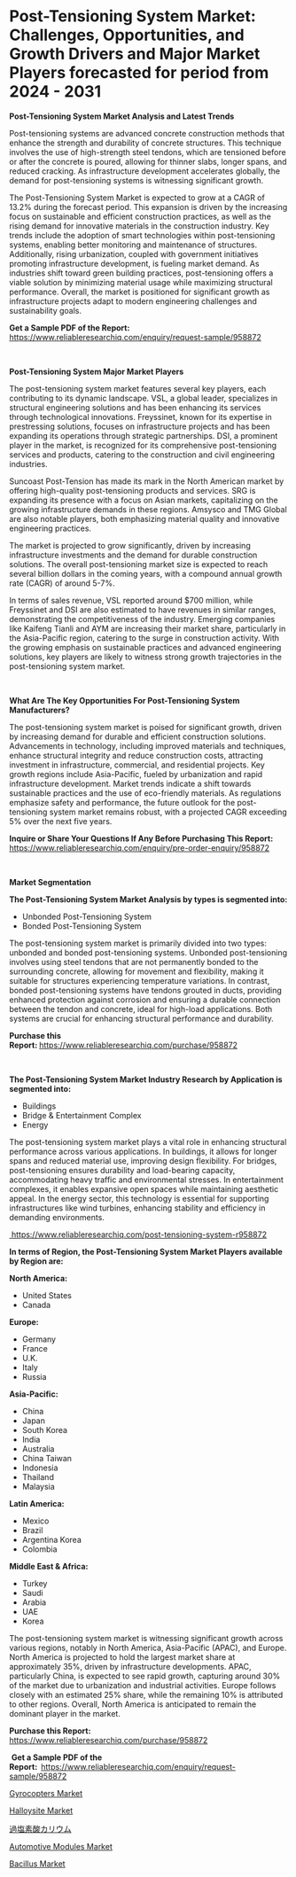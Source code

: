 <p><h1>Post-Tensioning System Market: Challenges, Opportunities, and Growth Drivers and Major Market Players forecasted for period from 2024 - 2031</h1></p><p><strong>Post-Tensioning System Market Analysis and Latest Trends</strong></p>
<p><p>Post-tensioning systems are advanced concrete construction methods that enhance the strength and durability of concrete structures. This technique involves the use of high-strength steel tendons, which are tensioned before or after the concrete is poured, allowing for thinner slabs, longer spans, and reduced cracking. As infrastructure development accelerates globally, the demand for post-tensioning systems is witnessing significant growth.</p><p>The Post-Tensioning System Market is expected to grow at a CAGR of 13.2% during the forecast period. This expansion is driven by the increasing focus on sustainable and efficient construction practices, as well as the rising demand for innovative materials in the construction industry. Key trends include the adoption of smart technologies within post-tensioning systems, enabling better monitoring and maintenance of structures. Additionally, rising urbanization, coupled with government initiatives promoting infrastructure development, is fueling market demand. As industries shift toward green building practices, post-tensioning offers a viable solution by minimizing material usage while maximizing structural performance. Overall, the market is positioned for significant growth as infrastructure projects adapt to modern engineering challenges and sustainability goals.</p></p>
<p><strong>Get a Sample PDF of the Report:&nbsp;</strong> <a href="https://www.reliableresearchiq.com/enquiry/request-sample/958872">https://www.reliableresearchiq.com/enquiry/request-sample/958872</a></p>
<p>&nbsp;</p>
<p><strong>Post-Tensioning System Major Market Players</strong></p>
<p><p>The post-tensioning system market features several key players, each contributing to its dynamic landscape. VSL, a global leader, specializes in structural engineering solutions and has been enhancing its services through technological innovations. Freyssinet, known for its expertise in prestressing solutions, focuses on infrastructure projects and has been expanding its operations through strategic partnerships. DSI, a prominent player in the market, is recognized for its comprehensive post-tensioning services and products, catering to the construction and civil engineering industries.</p><p>Suncoast Post-Tension has made its mark in the North American market by offering high-quality post-tensioning products and services. SRG is expanding its presence with a focus on Asian markets, capitalizing on the growing infrastructure demands in these regions. Amsysco and TMG Global are also notable players, both emphasizing material quality and innovative engineering practices.</p><p>The market is projected to grow significantly, driven by increasing infrastructure investments and the demand for durable construction solutions. The overall post-tensioning market size is expected to reach several billion dollars in the coming years, with a compound annual growth rate (CAGR) of around 5-7%.</p><p>In terms of sales revenue, VSL reported around $700 million, while Freyssinet and DSI are also estimated to have revenues in similar ranges, demonstrating the competitiveness of the industry. Emerging companies like Kaifeng Tianli and AYM are increasing their market share, particularly in the Asia-Pacific region, catering to the surge in construction activity. With the growing emphasis on sustainable practices and advanced engineering solutions, key players are likely to witness strong growth trajectories in the post-tensioning system market.</p></p>
<p>&nbsp;</p>
<p><strong>What Are The Key Opportunities For Post-Tensioning System Manufacturers?</strong></p>
<p><p>The post-tensioning system market is poised for significant growth, driven by increasing demand for durable and efficient construction solutions. Advancements in technology, including improved materials and techniques, enhance structural integrity and reduce construction costs, attracting investment in infrastructure, commercial, and residential projects. Key growth regions include Asia-Pacific, fueled by urbanization and rapid infrastructure development. Market trends indicate a shift towards sustainable practices and the use of eco-friendly materials. As regulations emphasize safety and performance, the future outlook for the post-tensioning system market remains robust, with a projected CAGR exceeding 5% over the next five years.</p></p>
<p><strong>Inquire or Share Your Questions If Any Before Purchasing This Report:</strong> <a href="https://www.reliableresearchiq.com/enquiry/pre-order-enquiry/958872">https://www.reliableresearchiq.com/enquiry/pre-order-enquiry/958872</a></p>
<p>&nbsp;</p>
<p><strong>Market Segmentation</strong></p>
<p><strong>The Post-Tensioning System Market Analysis by types is segmented into:</strong></p>
<p><ul><li>Unbonded Post-Tensioning System</li><li>Bonded Post-Tensioning System</li></ul></p>
<p><p>The post-tensioning system market is primarily divided into two types: unbonded and bonded post-tensioning systems. Unbonded post-tensioning involves using steel tendons that are not permanently bonded to the surrounding concrete, allowing for movement and flexibility, making it suitable for structures experiencing temperature variations. In contrast, bonded post-tensioning systems have tendons grouted in ducts, providing enhanced protection against corrosion and ensuring a durable connection between the tendon and concrete, ideal for high-load applications. Both systems are crucial for enhancing structural performance and durability.</p></p>
<p><strong>Purchase this Report:&nbsp;</strong><a href="https://www.reliableresearchiq.com/purchase/958872">https://www.reliableresearchiq.com/purchase/958872</a></p>
<p>&nbsp;</p>
<p><strong>The Post-Tensioning System Market Industry Research by Application is segmented into:</strong></p>
<p><ul><li>Buildings</li><li>Bridge & Entertainment Complex</li><li>Energy</li></ul></p>
<p><p>The post-tensioning system market plays a vital role in enhancing structural performance across various applications. In buildings, it allows for longer spans and reduced material use, improving design flexibility. For bridges, post-tensioning ensures durability and load-bearing capacity, accommodating heavy traffic and environmental stresses. In entertainment complexes, it enables expansive open spaces while maintaining aesthetic appeal. In the energy sector, this technology is essential for supporting infrastructures like wind turbines, enhancing stability and efficiency in demanding environments.</p></p>
<p><a href="https://www.reliableresearchiq.com/post-tensioning-system-r958872">&nbsp;https://www.reliableresearchiq.com/post-tensioning-system-r958872</a></p>
<p><strong>In terms of Region, the Post-Tensioning System Market Players available by Region are:</strong></p>
<p>
    <p> <strong> North America: </strong>
        <ul>
            <li>United States</li>
            <li>Canada</li>
        </ul>
        </p> 
    <p> <strong> Europe: </strong>
        <ul>
            <li>Germany</li>
            <li>France</li>
            <li>U.K.</li>
            <li>Italy</li>
            <li>Russia</li>
        </ul>
        </p> 
    <p> <strong> Asia-Pacific: </strong>
        <ul>
            <li>China</li>
            <li>Japan</li>
            <li>South Korea</li>
            <li>India</li>
            <li>Australia</li>
            <li>China Taiwan</li>
            <li>Indonesia</li>
            <li>Thailand</li>
            <li>Malaysia</li>
        </ul>
        </p> 
    <p> <strong> Latin America: </strong>
        <ul>
            <li>Mexico</li>
            <li>Brazil</li>
            <li>Argentina Korea</li>
            <li>Colombia</li>
        </ul>
        </p> 
    <p> <strong> Middle East & Africa: </strong>
        <ul>
            <li>Turkey</li>
            <li>Saudi</li>
            <li>Arabia</li>
            <li>UAE</li>
            <li>Korea</li>
        </ul>
    </p>
    </p>
<p><p>The post-tensioning system market is witnessing significant growth across various regions, notably in North America, Asia-Pacific (APAC), and Europe. North America is projected to hold the largest market share at approximately 35%, driven by infrastructure developments. APAC, particularly China, is expected to see rapid growth, capturing around 30% of the market due to urbanization and industrial activities. Europe follows closely with an estimated 25% share, while the remaining 10% is attributed to other regions. Overall, North America is anticipated to remain the dominant player in the market.</p></p>
<p><strong>Purchase this Report: </strong><a href="https://www.reliableresearchiq.com/purchase/958872">https://www.reliableresearchiq.com/purchase/958872</a></p>
<p>&nbsp;<strong>Get a Sample PDF of the Report:&nbsp;&nbsp;</strong><a href="https://www.reliableresearchiq.com/enquiry/request-sample/958872">https://www.reliableresearchiq.com/enquiry/request-sample/958872</a></p>
<p><strong></strong></p>
<p><p><a href="https://medium.com/@soloncarter1929/the-gyrocopters-market-report-analyzes-important-operational-and-performance-data-so-one-may-9ca16a588a6e">Gyrocopters Market</a></p><p><a href="https://medium.com/@pinkierau13/the-halloysite-market-research-report-provides-an-in-depth-and-up-to-date-analysis-of-the-sector-09a6c3e6ccb6">Halloysite Market</a></p><p><a href="https://medium.com/@ewellklocko_37130/potassium-perchlorate-market-%E3%81%AF-%E3%82%B3%E3%82%B9%E3%83%88%E7%AE%A1%E7%90%86%E3%81%A8%E5%8A%B9%E7%8E%87%E5%90%91%E4%B8%8A%E3%82%92%E5%84%AA%E5%85%88%E3%81%97%E3%81%BE%E3%81%99-%E3%81%95%E3%82%89%E3%81%AB-%E5%A0%B1%E5%91%8A%E6%9B%B8%E3%81%AF%E5%B8%82%E5%A0%B4%E3%81%AE%E9%9C%80%E8%A6%81%E9%9D%A2%E3%81%A8%E4%BE%9B%E7%B5%A6%E9%9D%A2%E3%81%AE%E4%B8%A1%E6%96%B9%E3%82%92%E3%82%AB%E3%83%90%E3%83%BC%E3%81%97%E3%81%A6%E3%81%84%E3%81%BE%E3%81%99-potassium-00a53704ae65">過塩素酸カリウム</a></p><p><a href="https://www.linkedin.com/pulse/automotive-modules-market-global-trends-forecast-2024-2031-e9kce?trackingId=DfIjImnxTjqRJLFBrxYx0A%3D%3D">Automotive Modules Market</a></p><p><a href="https://issuu.com/reportprime-2/docs/bacillus-market-size-2030.pptx_130a898d3e345e">Bacillus Market</a></p></p>